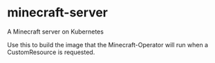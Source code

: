 # minecraft-server
A Minecraft server on Kubernetes

Use this to build the image that the Minecraft-Operator will run when a CustomResource is requested. 
